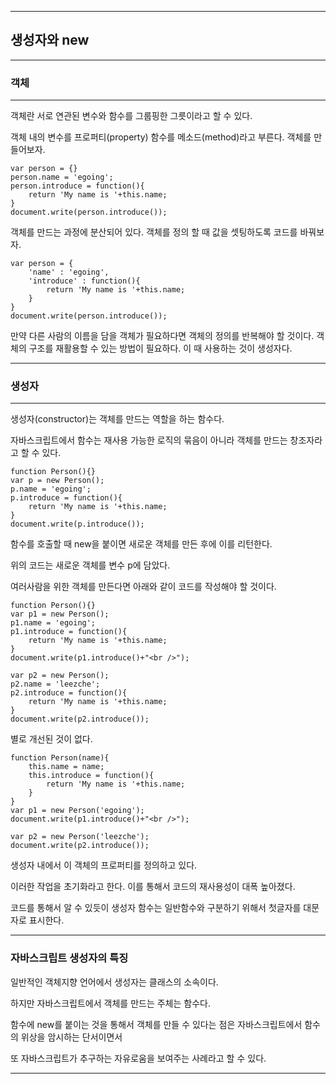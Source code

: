 ***
## 생성자와 new
***

### 객체
***
객체란 서로 연관된 변수와 함수를 그룹핑한 그릇이라고 할 수 있다. 

객체 내의 변수를 프로퍼티(property) 함수를 메소드(method)라고 부른다. 객체를 만들어보자.


    var person = {}
    person.name = 'egoing';
    person.introduce = function(){
        return 'My name is '+this.name;
    }
    document.write(person.introduce());


객체를 만드는 과정에 분산되어 있다. 객체를 정의 할 때 값을 셋팅하도록 코드를 바꿔보자.


    var person = {
        'name' : 'egoing',
        'introduce' : function(){
            return 'My name is '+this.name;
        }
    }
    document.write(person.introduce());


만약 다른 사람의 이름을 담을 객체가 필요하다면 객체의 정의를 반복해야 할 것이다. 객체의 구조를 재활용할 수 있는 방법이 필요하다. 이 때 사용하는 것이 생성자다.


***
### 생성자
***

생성자(constructor)는 객체를 만드는 역할을 하는 함수다. 

자바스크립트에서 함수는 재사용 가능한 로직의 묶음이 아니라 객체를 만드는 창조자라고 할 수 있다.


    function Person(){}
    var p = new Person();
    p.name = 'egoing';
    p.introduce = function(){
        return 'My name is '+this.name; 
    }
    document.write(p.introduce());


함수를 호출할 때 new을 붙이면 새로운 객체를 만든 후에 이를 리턴한다. 

위의 코드는 새로운 객체를 변수 p에 담았다. 

여러사람을 위한 객체를 만든다면 아래와 같이 코드를 작성해야 할 것이다. 


    function Person(){}
    var p1 = new Person();
    p1.name = 'egoing';
    p1.introduce = function(){
        return 'My name is '+this.name; 
    }
    document.write(p1.introduce()+"<br />");
    
    var p2 = new Person();
    p2.name = 'leezche';
    p2.introduce = function(){
        return 'My name is '+this.name; 
    }
    document.write(p2.introduce());


별로 개선된 것이 없다. 


    function Person(name){
        this.name = name;
        this.introduce = function(){
            return 'My name is '+this.name; 
        }   
    }
    var p1 = new Person('egoing');
    document.write(p1.introduce()+"<br />");
    
    var p2 = new Person('leezche');
    document.write(p2.introduce());


생성자 내에서 이 객체의 프로퍼티를 정의하고 있다. 

이러한 작업을 초기화라고 한다. 이를 통해서 코드의 재사용성이 대폭 높아졌다.

코드를 통해서 알 수 있듯이 생성자 함수는 일반함수와 구분하기 위해서 첫글자를 대문자로 표시한다.

***

### 자바스크립트 생성자의 특징

일반적인 객체지향 언어에서 생성자는 클래스의 소속이다. 

하지만 자바스크립트에서 객체를 만드는 주체는 함수다. 

함수에 new를 붙이는 것을 통해서 객체를 만들 수 있다는 점은 자바스크립트에서 함수의 위상을 암시하는 단서이면서 

또 자바스크립트가 추구하는 자유로움을 보여주는 사례라고 할 수 있다.

***